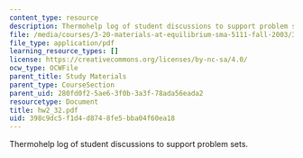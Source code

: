 ```yaml
---
content_type: resource
description: Thermohelp log of student discussions to support problem sets.
file: /media/courses/3-20-materials-at-equilibrium-sma-5111-fall-2003/398c9dc5f1d4d8748fe5bba04f60ea18_hw2_32.pdf
file_type: application/pdf
learning_resource_types: []
license: https://creativecommons.org/licenses/by-nc-sa/4.0/
ocw_type: OCWFile
parent_title: Study Materials
parent_type: CourseSection
parent_uid: 280fd0f2-5ae6-3f0b-3a3f-78ada56eada2
resourcetype: Document
title: hw2_32.pdf
uid: 398c9dc5-f1d4-d874-8fe5-bba04f60ea18
---
```

Thermohelp log of student discussions to support problem sets.